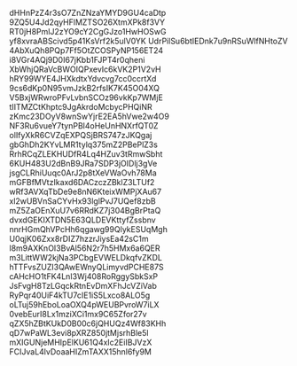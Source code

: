 dHHnPzZ4r3sO7ZnZNzaYMYD9GU4caDtp
9ZQ5U4Jd2qyHFlMZTSO26XtmXPk8f3VY
RT0jH8PmlJ2zYO9cY2CgGJzo1HwHOSwG
yf8xvraABScivd5p41KsVrf2k5ulV0YK
UdrPilSu6btIEDnk7u9nRSuWlfNHtoZV
4AbXuQh8PQp7Ff5OtZCOSPyNP156ET24
i8VGr4AQj9D0I67jKbb1FJPT4r0qheni
XbWhjQRaVcBWOIQPxevIc6kVK2P1V2vH
hRY99WYE4JHXkdtxYdvcvg7cc0ccrtXd
9cs6dKp0N95vmJzkB2rfsIK7K45O04XQ
V5BxjWRwroPFvLvbnSCOz96vkKp7WMjE
tIITMZCtKhptc9JgAkrdoMcbycPHQiNR
zKmc23DOyV8wnSwYjrE2EA5hVwe2w4O9
NF3Ru6vueY7tynPBl4oHeUnHNXrfQT0Z
olIfyXkR6CVZqEXPQSjBRS747zJKQgaj
gbGhDh2KYvLMR1tylq375mZ2PBePlZ3s
RrhRCqZLEKHUDfR4Lq4HZuv3tRmwSbht
6KUH483U2dBnB9JRa7SDP3jOIDlj3gVe
jsgCLRhiUuqc0ArJ2p8tXeVWaOvh78Ma
mGFBfMVtzIkaxd6DACzczZBklZ3LTUf2
wRf3AVXqTbDe9e8nN6KteixWMPjXAu67
xl2wUBVnSaCYvHx93lglPvJ7UQef8zbB
mZ5ZaOEnXuU7v6RRdKZ7j304BgBrPtaQ
dvxdGEKIXTDN5E63QLDEVKttyfZssbnv
nnrHGmQhVPcHh6qgawg99QlykESUqMgh
U0qjK06Zxx8rDIZ7hzzrJiysEa42sC1m
l8m9AXKnOI3BvAl56N2r7h5HMx6a6QER
m3LittWW2kjNa3PCbgEVWELDkqfvZKDL
hTTFvsZUZI3QAwEWnyQLimyvdPCHE87S
cAHcHO1tFK4LnI3Wj408RoRggySbkSxP
JsFvgH8TzLGqckRtnEvDmXFhJcVZiVab
RyPqr40UiF4kTU7cIE1iS5Lxco8ALO5g
oLTuj59hEboLoaOXQ4pWEUBPvroW7iLX
0vebEurI8Lx1mziXCi1mx9C65Zfor27v
qZX5hZBtKUkD0B00c6jQHUQz4Wf83KHh
qD7wPaWL3evi8pXRZ850jtMjsrhBle5l
mXIGUNjeMHIpElKU61Q4xIc2EiIBJVzX
FCIJvaL4lvDoaaHIZmTAXX15hnl6fy9M
